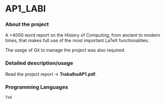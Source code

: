 # AP1_LABI

### About the project 
A +4000 word report on the History of Computing, from ancient to modern times, that makes full use of the most important LaTeX functionalities. 

The usage of Git to manage the project was also required.

### Detailed description/usage 
Read the project report -> **TrabalhoAP1.pdf**. 

### Programming Languages 
`TeX`


